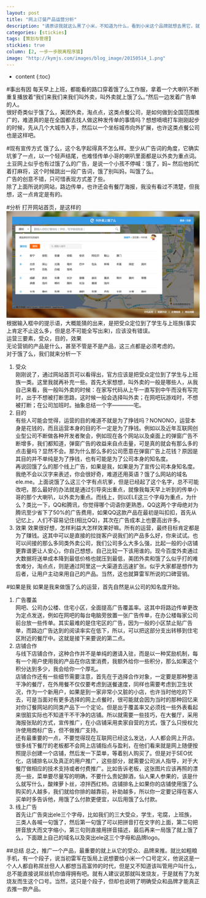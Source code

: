 ```yaml
---
layout: post
title: "网上订餐产品运营分析"
description: "请原谅我就这么黑了小米，不知道为什么，看到小米这个品牌就想去黑它，就觉得不爽。可能真的就是平时为MIUI做兼容的时候被折磨疯了吧。"
categories: [stickies]
tags: [策划与管理]
stickies: true
column: [2, 一步一步脱离程序猿]
image: "http://kymjs.com/images/blog_image/20150514_1.png"
--- 
```


* content
{:toc}

#事出有因
每天早上上班，都能看的路口穿着饿了么工作服，拿着一个大喇叭不断重复播放着“我们来我们来我们叫外卖，叫外卖就上饿了么。”然后一边发着广告单的人。  
很好奇类似于饿了么，美团外卖，淘点点，这类点餐公司，是如何做到全国范围推广的，难道真的是在全国都去找人做这种发传单的事情吗？想想嘀嘀打车刚刚起步的时候，先从几个大城市入手，然后以一个坐标城市向外扩展，也许这类点餐公司也是这样吧。  

#现有宣传方式
饿了么，这个名字起得真不怎么样。至少从广告词的角度，它确实坑爹了一点，以一个轻声结尾，也难怪传单小哥的喇叭里面都是以外卖为重点词。土豆网上似乎也有过饿了么的广告，是说一个小孩不停喊：饿了，妈~ 然后他妈忙着打麻将，这个时候跳出一段广告词，饿了别叫妈，叫饿了么。  
广告的创意不错，只可惜表现方式差了些。  
除了上面所说的网站，路边传单，也许还会有餐厅海报，我没有看过不清楚，但我想，这一点肯定是有的。  

#分析
打开网站首页，是这样的  
![网站首页](/images/blog_image/20150514_1.png)  
根据输入框中的提示语，大概能猜的出来，是把受众定位到了学生与上班族(事实上肯定不止这么多，但是总不可能全写出来)，应该没有错误。  
运营三要素，受众，目的，效果  
无论营销的产品是什么，甚至不管是不是产品，这三点都是必须考虑的。  
对于饿了么，我们就来分析一下  
1. 受众  
  刚刚说了，通过网站首页可以看得出，官方应该是把受众定位到了学生与上班族一类。这里我就再补充一些。首先大家想想，叫外卖的一般是哪些人，从我自己来看，我一般叫外卖的时候：在家写代码从上午一直写到中午而没有写完时，出于不想被打断思路，这时候一般会选择叫外卖；在网吧玩游戏时，不想被打断；在公司加班时。抽象总结一个字————宅。
2. 目的  
  有些人可能会觉得，运营的目的难道不就是为了挣钱吗？NONONO，运营本身是花钱的，而且运营本身的目的不一定是为了挣钱。例如以及近年互联网创业型公司不断做各种开发者聚会，例如现在各个网站以及桌面上的弹窗广告不断增多，我们都知道，弹窗广告的收益来自点击量，可是真的就会有那么多的点击量吗？显然不会。那为什么那么多的公司愿意在弹窗广告上花钱？原因是其目的并不单纯是为了挣钱，也有可能是为了公司本身的知名度。  
  再说回饿了么的那个线上广告，如果是我，如果是为了宣传公司本身知名度。我绝不会以汉字来表述，你会很好奇，难道还用英语？饿了么网站的域名ele.me。上面说饿了么这三个字有点坑爹，但是已经起了这个名字，总不可能改吧，那么最好的办法就是通过引导突出重点，就像我每天早上听到的传单小哥的那个大喇叭，以外卖为重点。而线上，则以ELE这三个字母为重点，为什么？类比一下，QQ和腾讯，你觉得哪个词语你更熟悉，QQ这两个字母绝对为腾讯至少省下了50%的广告费用，如果QQ这款产品在最初是叫扣扣，首先从记忆上，人们不容易记住(相比QQ)，其次在广告成本上也要高出许多。
3. 效果
  效果很好想，怎样利益大怎样效果好嘛。所有的运营，最终目标肯定都是为了赚钱。这其中可以是直接的拉拢客户说我们的产品多么好，你来试试。也可以间接的那么多同类外卖公司，我们公司多么大多么强，比起一般的小店铺更靠谱更让人安心，你自己想想，自己比较一下该用谁的。现今百度外卖通过大数据将送单成本降到最低价格也就压到最低，美团外卖和饿了么似乎打的难舍难分，淘点点，则是通过阿里这一大渠道去迅速扩张。似乎大家都是想作为后者，让用户主动来用自己的产品。当然，这也就算雷军所说的口碑营销。   

#如果是我
如果是我来做饿了么的运营，首先自然是从公司的知名度开始。  
  1. 广告覆盖   
  网吧、公司办公楼、住宅小区，全面提高广告覆盖率。这其中将路边传单更改为定点发送，例如在网吧的每台电脑旁放置一张广告传单，在办公楼每家公司前台放一些传单。其实最难的是住宅区的广告，因为一般的小区禁止贴广告单，而路边广告达到的阅读率实在低下，所以，可以把这部分支出转移到住宅区附近的餐厅中。这就是接下来要说的第二点。  
  2. 店铺合作  
  与线下店铺合作，这种合作并不是单纯的邀请入驻，而是以一种奖励机制，每有一个用户使用我的产品在你店里消费，我额外给你一些积分，那么如果这个积分达到多少，我会给你一个厚礼。  
  店铺合作还有一些细节需要注意，首先在于选择合作对象，一定要是那种整洁干净的餐厅，在外用餐不仅仅要考虑到送餐速度，同样也需要考虑到卫生状况，作为一个新用户，如果是到一家非常小又脏的小店，也许当时他吃的下去，可是当面对有更多选择的网上点餐时，很可能就会因为当时的那种回忆来对你订餐网站的同类产品下一个定论。但是出于覆盖率又必须找一些外表看起来很脏实际也不知道干不干净的店铺。所以就需要一些技巧，在大餐厅，采用海报张贴的方式，宣传推广，在小店铺采用卖家自营的方式，饿了么只授权允许使用商标广告，但不做推广支持。  
  还有最重要的一点，不要觉得现在互联网已经这么发达，人人都会网上开店。很多线下餐厅的老板都不会网上店铺指点与盈利，在他们看来就是网上随便按照提示创建一个店铺，然后发一下菜单，等着别人购买了。但是对于SEO优化，店铺排名以及真正的用户推广，这些部分，就需要公司派人指导，对于大餐厅做相应的技术支持或者付费推广。比如告诉老板，这张图片应该再照的漂亮一些，菜单要尽量写的明确，不要什么贵妃醉酒，仙人果人参果的，该是什么就写什么，酸辣萝卜丝，凉拌西红柿。店铺排名上如果你的店铺使用饿了么购买的人越多，我们就给你排的越靠前，补助越多，所以你一定要记得在客人买单时多告诉他，用饿了么付款更便宜，以后用饿了么付款。  
  3. 线上广告  
  首先让广告突出ele三个字母，比如我们的三大受众，学生，宅腐，上班族，三类人各喊一句饿了，然后第一句饿了可以把拼音打在文字的上面，第二句把拼音放大而文字缩小，第三句则直接用拼音描述，最后再来一局饿了就上饿了么，下面跟上自己的域名以及突出ele这三个字母和品牌logo。  

##总结
总之，推广一个产品，最重要的就上从它的受众、品牌来推。就比如粗粮手机，有一个段子，说当初雷军在饭局上说想要给小米一个口号定义，他说这是一个人人都自称屌丝但人人都想当高富帅的时代，但是又不知道该叫管用户叫什么，总不能直接说屌丝机你值得拥有吧。就有人建议说那就叫发烧友，于是就有了为发烧友而生这个口号。当然，这只是个段子，但却也说明了明确受众和品牌才能真正去推一款产品。